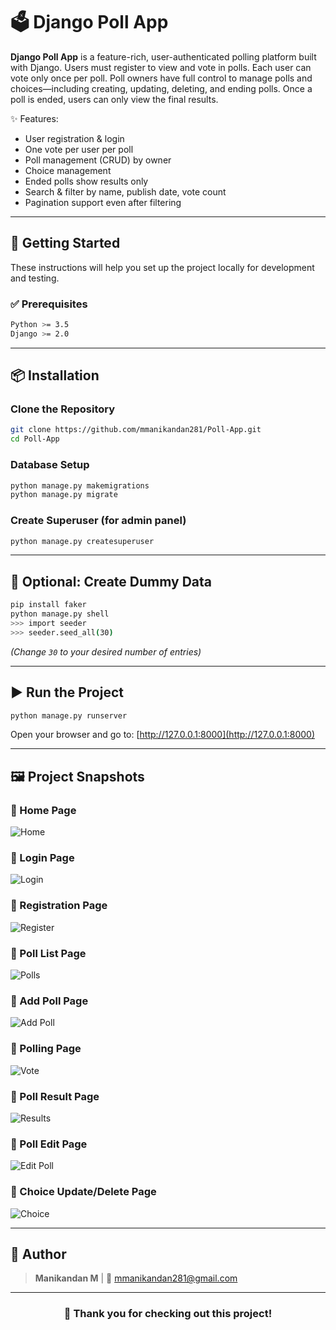 # 🗳️ Django Poll App

**Django Poll App** is a feature-rich, user-authenticated polling platform built with Django. Users must register to view and vote in polls. Each user can vote only once per poll. Poll owners have full control to manage polls and choices—including creating, updating, deleting, and ending polls. Once a poll is ended, users can only view the final results.

✨ Features:

* User registration & login
* One vote per user per poll
* Poll management (CRUD) by owner
* Choice management
* Ended polls show results only
* Search & filter by name, publish date, vote count
* Pagination support even after filtering

---

## 🚀 Getting Started

These instructions will help you set up the project locally for development and testing.

### ✅ Prerequisites

```bash
Python >= 3.5  
Django >= 2.0
```

---

## 📦 Installation

### Clone the Repository

```bash
git clone https://github.com/mmanikandan281/Poll-App.git
cd Poll-App
```

### Database Setup

```bash
python manage.py makemigrations
python manage.py migrate
```

### Create Superuser (for admin panel)

```bash
python manage.py createsuperuser
```

---

## 🧪 Optional: Create Dummy Data

```bash
pip install faker
python manage.py shell
>>> import seeder
>>> seeder.seed_all(30)
```

*(Change `30` to your desired number of entries)*

---

## ▶️ Run the Project

```bash
python manage.py runserver
```

Open your browser and go to: [http://127.0.0.1:8000](http://127.0.0.1:8000)

---

## 🖼️ Project Snapshots

### 🔹 Home Page

![Home](https://user-images.githubusercontent.com/19981097/51409444-0e40a600-1b8c-11e9-9ab0-27d759db8973.jpg)

### 🔹 Login Page

![Login](https://user-images.githubusercontent.com/19981097/51409509-36c8a000-1b8c-11e9-845a-65b49262aa53.png)

### 🔹 Registration Page

![Register](https://user-images.githubusercontent.com/19981097/51409562-5cee4000-1b8c-11e9-82f6-1aa2df159528.png)

### 🔹 Poll List Page

![Polls](https://user-images.githubusercontent.com/19981097/51409728-d423d400-1b8c-11e9-8903-4c08ba64512e.png)

### 🔹 Add Poll Page

![Add Poll](https://user-images.githubusercontent.com/19981097/51409796-fe759180-1b8c-11e9-941b-c1202956cca4.png)

### 🔹 Polling Page

![Vote](https://user-images.githubusercontent.com/19981097/51409843-1e0cba00-1b8d-11e9-9109-cceb79a6a623.png)

### 🔹 Poll Result Page

![Results](https://user-images.githubusercontent.com/19981097/51409932-60ce9200-1b8d-11e9-9c83-c59ba498ca8b.png)

### 🔹 Poll Edit Page

![Edit Poll](https://user-images.githubusercontent.com/19981097/51410008-92dff400-1b8d-11e9-8172-c228e4b60e28.png)

### 🔹 Choice Update/Delete Page

![Choice](https://user-images.githubusercontent.com/19981097/51410442-dc7d0e80-1b8e-11e9-8f8e-18e6d7bb70fb.png)

---

## 👤 Author

> **Manikandan M** |
> 📧 [mmanikandan281@gmail.com](mailto:mmanikandan281@gmail.com)

---

<div align="center">
  <h3>🎉 Thank you for checking out this project!</h3>
</div>


